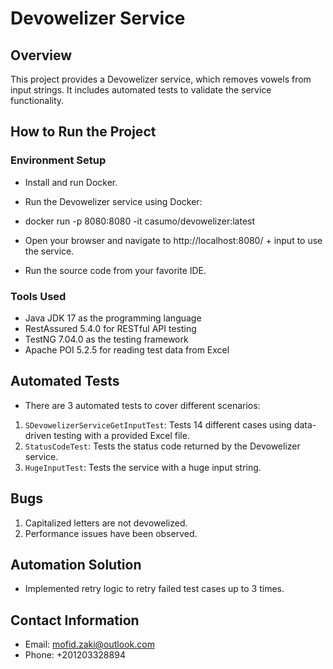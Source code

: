 # Devowelizer Service

## Overview
This project provides a Devowelizer service, which removes vowels from input strings. It includes automated tests to validate the service functionality.

## How to Run the Project

### Environment Setup
- Install and run Docker.
- Run the Devowelizer service using Docker:

- docker run -p 8080:8080 -it casumo/devowelizer:latest

- Open your browser and navigate to http://localhost:8080/ + input to use the service.
- Run the source code from your favorite IDE.

### Tools Used
- Java JDK 17 as the programming language
- RestAssured 5.4.0 for RESTful API testing
- TestNG 7.04.0 as the testing framework
- Apache POI 5.2.5 for reading test data from Excel

## Automated Tests
- There are 3 automated tests to cover different scenarios:
1. `SDevowelizerServiceGetInputTest`: Tests 14 different cases using data-driven testing with a provided Excel file.
2. `StatusCodeTest`: Tests the status code returned by the Devowelizer service.
3. `HugeInputTest`: Tests the service with a huge input string.

## Bugs
1. Capitalized letters are not devowelized.
2. Performance issues have been observed.

## Automation Solution
- Implemented retry logic to retry failed test cases up to 3 times.

## Contact Information
- Email: mofid.zaki@outlook.com
- Phone: +201203328894
